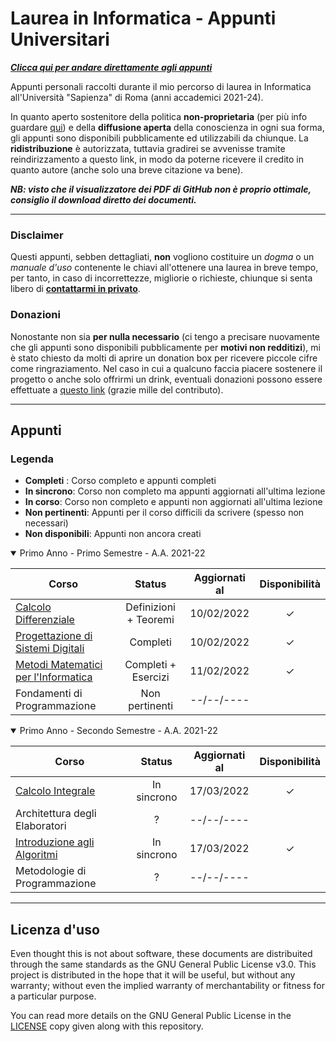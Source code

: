 # Laurea in Informatica - Appunti Universitari

[___Clicca qui per andare direttamente agli appunti___](#Appunti)

Appunti personali raccolti durante il mio percorso di laurea in Informatica all'Università "Sapienza" di Roma (anni accademici 2021-24).

In quanto aperto sostenitore della politica __non-proprietaria__ (per più info guardare [qui](https://en.wikipedia.org/wiki/Copyleft)) e della __diffusione aperta__ della conoscienza in ogni sua forma, gli appunti sono disponibili pubblicamente ed utilizzabili da chiunque. La __ridistribuzione__ è autorizzata, tuttavia gradirei se avvenisse tramite reindirizzamento a questo link, in modo da poterne ricevere il credito in quanto autore (anche solo una breve citazione va bene).

***NB: visto che il visualizzatore dei PDF di GitHub non è proprio ottimale, consiglio il download diretto dei documenti.***

____________

### Disclaimer

Questi appunti, sebben dettagliati, __non__ vogliono costituire un _dogma_ o un _manuale d'uso_ contenente le chiavi all'ottenere una laurea in breve tempo, per tanto, in caso di incorrettezze, migliorie o richieste, chiunque si senta libero di [__contattarmi in privato__](https://t.me/Exyss).


### Donazioni

Nonostante non sia **per nulla necessario** (ci tengo a precisare nuovamente che gli appunti sono disponibili pubblicamente per **motivi non redditizi**), mi è stato chiesto da molti di aprire un donation box per ricevere piccole cifre come ringraziamento. Nel caso in cui a qualcuno faccia piacere sostenere il progetto o anche solo offrirmi un drink, eventuali donazioni possono essere effettuate a [questo link](https://www.paypal.me/exysss) (grazie mille del contributo).

__________

## Appunti

### Legenda

- __Completi__ : Corso completo e appunti completi
- __In sincrono__: Corso non completo ma appunti aggiornati all'ultima lezione
- __In corso__: Corso non completo e appunti non aggiornati all'ultima lezione
- __Non pertinenti__: Appunti per il corso difficili da scrivere (spesso non necessari)
- __Non disponibili__: Appunti non ancora creati

<details open>
<summary>Primo Anno - Primo Semestre - A.A. 2021-22</summary>

| Corso | Status | Aggiornati al | Disponibilità |
| ----- | :----: | :-----------: | :-------------: |
| [Calcolo Differenziale](./Primo%20Anno/Calcolo%20Differenziale.pdf) | Definizioni + Teoremi | 10/02/2022 | &check; |
| [Progettazione di Sistemi Digitali](./Primo%20Anno/Progettazione%20di%20Sistemi%20Digitali.pdf) | Completi | 10/02/2022 |  &check; |
| [Metodi Matematici per l'Informatica](./Primo%20Anno/Metodi%20Matematici%20per%20l'Informatica.pdf) | Completi + Esercizi | 11/02/2022 | &check; |
| Fondamenti di Programmazione | Non pertinenti | --/--/---- | | 

</details>

<details open>
<summary>Primo Anno - Secondo Semestre - A.A. 2021-22</summary>

| Corso | Status | Aggiornati al | Disponibilità |
| ----- | :----: | :-----------: | :-------------: |
| [Calcolo Integrale](./Primo%20Anno/Calcolo%20Integrale.pdf) | In sincrono | 17/03/2022 | &check; |
| Architettura degli Elaboratori | ? | --/--/---- |   |
| [Introduzione agli Algoritmi](./Primo%20Anno/Introduzione%20agli%20Algoritmi.pdf) | In sincrono | 17/03/2022 | &check; |
| Metodologie di Programmazione | ? | --/--/---- | | 
</details>

________

## Licenza d'uso

Even thought this is not about software, these documents are distribuited through the same standards as the GNU General Public License v3.0. This project is distributed in the hope that it will be useful, but without any warranty; without even the implied warranty of merchantability or fitness for a particular purpose.

You can read more details on the GNU General Public License in the [LICENSE](./LICENSE) copy given along with this repository.

